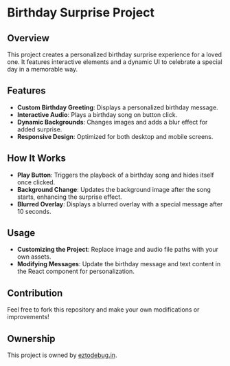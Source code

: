 # Birthday Surprise Project

## Overview

This project creates a personalized birthday surprise experience for a loved one. It features interactive elements and a dynamic UI to celebrate a special day in a memorable way.

## Features

- **Custom Birthday Greeting**: Displays a personalized birthday message.
- **Interactive Audio**: Plays a birthday song on button click.
- **Dynamic Backgrounds**: Changes images and adds a blur effect for added surprise.
- **Responsive Design**: Optimized for both desktop and mobile screens.

## How It Works

- **Play Button**: Triggers the playback of a birthday song and hides itself once clicked.
- **Background Change**: Updates the background image after the song starts, enhancing the surprise effect.
- **Blurred Overlay**: Displays a blurred overlay with a special message after 10 seconds.

## Usage

- **Customizing the Project**: Replace image and audio file paths with your own assets.
- **Modifying Messages**: Update the birthday message and text content in the React component for personalization.

## Contribution

Feel free to fork this repository and make your own modifications or improvements!

## Ownership

This project is owned by [eztodebug.in](https://eztodebug.in).
